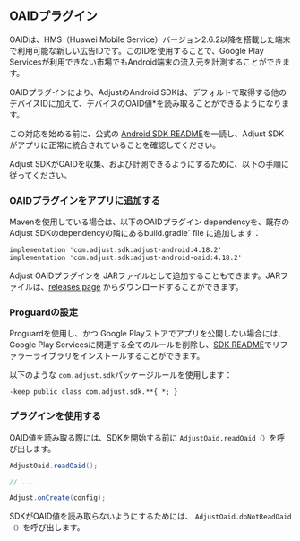 ## OAIDプラグイン

OAIDは、HMS（Huawei Mobile Service）バージョン2.6.2以降を搭載した端末で利用可能な新しい広告IDです。このIDを使用することで、Google Play Servicesが利用できない市場でもAndroid端末の流入元を計測することができます。 

OAIDプラグインにより、AdjustのAndroid SDKは、デフォルトで取得する他のデバイスIDに加えて、デバイスのOAID値*を読み取ることができるようになります。 

この対応を始める前に、公式の [Android SDK README][readme]を一読し、Adjust SDKがアプリに正常に統合されていることを確認してください。

Adjust SDKがOAIDを収集、および計測できるようにするために、以下の手順に従ってください。

### OAIDプラグインをアプリに追加する

Mavenを使用している場合は、以下のOAIDプラグイン dependencyを、既存のAdjust SDKのdependencyの隣にあるbuild.gradle` file に追加します：

```
implementation 'com.adjust.sdk:adjust-android:4.18.2'
implementation 'com.adjust.sdk:adjust-android-oaid:4.18.2'
```

Adjust OAIDプラグインを JARファイルとして追加することもできます。JARファイルは、[releases page][releases] からダウンロードすることができます。

### Proguardの設定

Proguardを使用し、かつ Google Playストアでアプリを公開しない場合には、Google Play Servicesに関連する全てのルールを削除し、[SDK README][readme proguard]でリファラーライブラリをインストールすることができます。

以下のような `com.adjust.sdk`パッケージルールを使用します：

```
-keep public class com.adjust.sdk.**{ *; }
```

### プラグインを使用する

OAID値を読み取る際には、SDKを開始する前に `AdjustOaid.readOaid（）`を呼び出します。

```java
AdjustOaid.readOaid();

// ...

Adjust.onCreate(config);
```

SDKがOAID値を読み取らないようにするためには、 `AdjustOaid.doNotReadOaid（）`を呼び出します。


[readme]:    ../../japanese/README.md
[releases]:  https://github.com/adjust/android_sdk/releases
[readme proguard]: ../../japanese/README.md#qs-proguard
